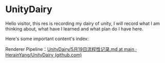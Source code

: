 # UnityDairy

Hello visitor, this res is recording my dairy of unity, I will record what I am thinking about, what have I learned and what plan do I have here.

Here's some important content's index:

Renderer Pipeline：[UnityDairy/5月19日流程性记录.md at main · HerainYang/UnityDairy (github.com)](https://github.com/HerainYang/UnityDairy/blob/main/2021/May/5月19日流程性记录.md)
